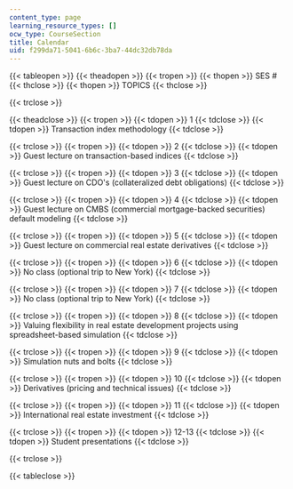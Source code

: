 ```yaml
---
content_type: page
learning_resource_types: []
ocw_type: CourseSection
title: Calendar
uid: f299da71-5041-6b6c-3ba7-44dc32db78da
---
```


{{< tableopen >}}
{{< theadopen >}}
{{< tropen >}}
{{< thopen >}}
SES #
{{< thclose >}}
{{< thopen >}}
TOPICS
{{< thclose >}}

{{< trclose >}}

{{< theadclose >}}
{{< tropen >}}
{{< tdopen >}}
1
{{< tdclose >}}
{{< tdopen >}}
Transaction index methodology
{{< tdclose >}}

{{< trclose >}}
{{< tropen >}}
{{< tdopen >}}
2
{{< tdclose >}}
{{< tdopen >}}
Guest lecture on transaction-based indices
{{< tdclose >}}

{{< trclose >}}
{{< tropen >}}
{{< tdopen >}}
3
{{< tdclose >}}
{{< tdopen >}}
Guest lecture on CDO's (collateralized debt obligations)
{{< tdclose >}}

{{< trclose >}}
{{< tropen >}}
{{< tdopen >}}
4
{{< tdclose >}}
{{< tdopen >}}
Guest lecture on CMBS (commercial mortgage-backed securities) default modeling
{{< tdclose >}}

{{< trclose >}}
{{< tropen >}}
{{< tdopen >}}
5
{{< tdclose >}}
{{< tdopen >}}
Guest lecture on commercial real estate derivatives
{{< tdclose >}}

{{< trclose >}}
{{< tropen >}}
{{< tdopen >}}
6
{{< tdclose >}}
{{< tdopen >}}
No class (optional trip to New York)
{{< tdclose >}}

{{< trclose >}}
{{< tropen >}}
{{< tdopen >}}
7
{{< tdclose >}}
{{< tdopen >}}
No class (optional trip to New York)
{{< tdclose >}}

{{< trclose >}}
{{< tropen >}}
{{< tdopen >}}
8
{{< tdclose >}}
{{< tdopen >}}
Valuing flexibility in real estate development projects using spreadsheet-based simulation
{{< tdclose >}}

{{< trclose >}}
{{< tropen >}}
{{< tdopen >}}
9
{{< tdclose >}}
{{< tdopen >}}
Simulation nuts and bolts
{{< tdclose >}}

{{< trclose >}}
{{< tropen >}}
{{< tdopen >}}
10
{{< tdclose >}}
{{< tdopen >}}
Derivatives (pricing and technical issues)
{{< tdclose >}}

{{< trclose >}}
{{< tropen >}}
{{< tdopen >}}
11
{{< tdclose >}}
{{< tdopen >}}
International real estate investment
{{< tdclose >}}

{{< trclose >}}
{{< tropen >}}
{{< tdopen >}}
12-13
{{< tdclose >}}
{{< tdopen >}}
Student presentations
{{< tdclose >}}

{{< trclose >}}

{{< tableclose >}}